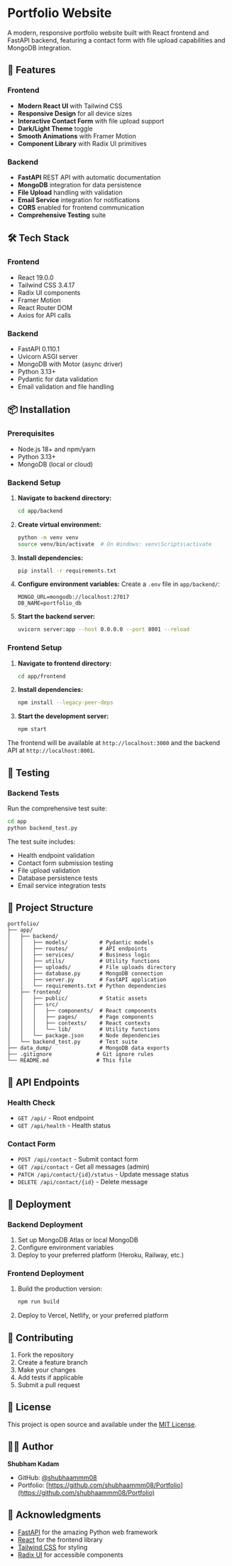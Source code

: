 # Portfolio Website

A modern, responsive portfolio website built with React frontend and FastAPI backend, featuring a contact form with file upload capabilities and MongoDB integration.

## 🚀 Features

### Frontend
- **Modern React UI** with Tailwind CSS
- **Responsive Design** for all device sizes
- **Interactive Contact Form** with file upload support
- **Dark/Light Theme** toggle
- **Smooth Animations** with Framer Motion
- **Component Library** with Radix UI primitives

### Backend
- **FastAPI** REST API with automatic documentation
- **MongoDB** integration for data persistence
- **File Upload** handling with validation
- **Email Service** integration for notifications
- **CORS** enabled for frontend communication
- **Comprehensive Testing** suite

## 🛠️ Tech Stack

### Frontend
- React 19.0.0
- Tailwind CSS 3.4.17
- Radix UI components
- Framer Motion
- React Router DOM
- Axios for API calls

### Backend
- FastAPI 0.110.1
- Uvicorn ASGI server
- MongoDB with Motor (async driver)
- Python 3.13+
- Pydantic for data validation
- Email validation and file handling

## 📦 Installation

### Prerequisites
- Node.js 18+ and npm/yarn
- Python 3.13+
- MongoDB (local or cloud)

### Backend Setup

1. **Navigate to backend directory:**
   ```bash
   cd app/backend
   ```

2. **Create virtual environment:**
   ```bash
   python -m venv venv
   source venv/bin/activate  # On Windows: venv\Scripts\activate
   ```

3. **Install dependencies:**
   ```bash
   pip install -r requirements.txt
   ```

4. **Configure environment variables:**
   Create a `.env` file in `app/backend/`:
   ```env
   MONGO_URL=mongodb://localhost:27017
   DB_NAME=portfolio_db
   ```

5. **Start the backend server:**
   ```bash
   uvicorn server:app --host 0.0.0.0 --port 8001 --reload
   ```

### Frontend Setup

1. **Navigate to frontend directory:**
   ```bash
   cd app/frontend
   ```

2. **Install dependencies:**
   ```bash
   npm install --legacy-peer-deps
   ```

3. **Start the development server:**
   ```bash
   npm start
   ```

The frontend will be available at `http://localhost:3000` and the backend API at `http://localhost:8001`.

## 🧪 Testing

### Backend Tests
Run the comprehensive test suite:
```bash
cd app
python backend_test.py
```

The test suite includes:
- Health endpoint validation
- Contact form submission testing
- File upload validation
- Database persistence tests
- Email service integration tests

## 📁 Project Structure

```
portfolio/
├── app/
│   ├── backend/
│   │   ├── models/          # Pydantic models
│   │   ├── routes/          # API endpoints
│   │   ├── services/        # Business logic
│   │   ├── utils/           # Utility functions
│   │   ├── uploads/         # File uploads directory
│   │   ├── database.py      # MongoDB connection
│   │   ├── server.py        # FastAPI application
│   │   └── requirements.txt # Python dependencies
│   ├── frontend/
│   │   ├── public/          # Static assets
│   │   ├── src/
│   │   │   ├── components/  # React components
│   │   │   ├── pages/       # Page components
│   │   │   ├── contexts/    # React contexts
│   │   │   └── lib/         # Utility functions
│   │   └── package.json     # Node dependencies
│   └── backend_test.py      # Test suite
├── data_dump/               # MongoDB data exports
├── .gitignore              # Git ignore rules
└── README.md               # This file
```

## 🔧 API Endpoints

### Health Check
- `GET /api/` - Root endpoint
- `GET /api/health` - Health status

### Contact Form
- `POST /api/contact` - Submit contact form
- `GET /api/contact` - Get all messages (admin)
- `PATCH /api/contact/{id}/status` - Update message status
- `DELETE /api/contact/{id}` - Delete message

## 🚀 Deployment

### Backend Deployment
1. Set up MongoDB Atlas or local MongoDB
2. Configure environment variables
3. Deploy to your preferred platform (Heroku, Railway, etc.)

### Frontend Deployment
1. Build the production version:
   ```bash
   npm run build
   ```
2. Deploy to Vercel, Netlify, or your preferred platform

## 🤝 Contributing

1. Fork the repository
2. Create a feature branch
3. Make your changes
4. Add tests if applicable
5. Submit a pull request

## 📄 License

This project is open source and available under the [MIT License](LICENSE).

## 👨‍💻 Author

**Shubham Kadam**
- GitHub: [@shubhaammm08](https://github.com/shubhaammm08)
- Portfolio: [https://github.com/shubhaammm08/Portfolio](https://github.com/shubhaammm08/Portfolio)

## 🙏 Acknowledgments

- [FastAPI](https://fastapi.tiangolo.com/) for the amazing Python web framework
- [React](https://reactjs.org/) for the frontend library
- [Tailwind CSS](https://tailwindcss.com/) for styling
- [Radix UI](https://www.radix-ui.com/) for accessible components

